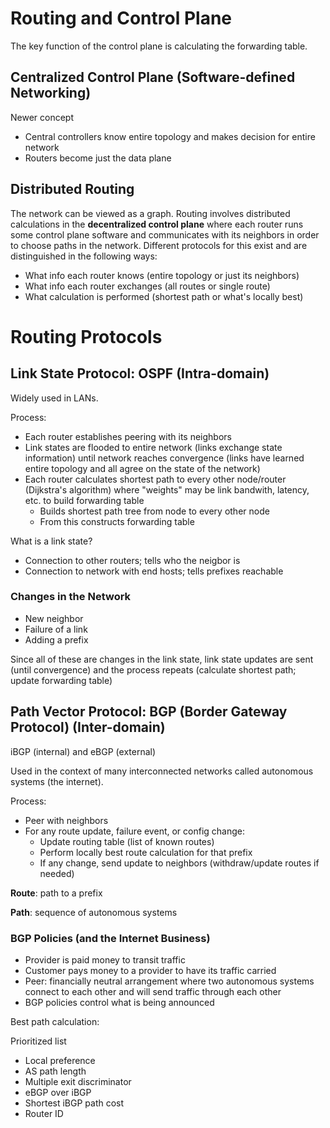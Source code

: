# Routing and Control Plane

The key function of the control plane is calculating the forwarding table.

## Centralized Control Plane (Software-defined Networking)

Newer concept

- Central controllers know entire topology and makes decision for entire network
- Routers become just the data plane


## Distributed Routing

The network can be viewed as a graph. Routing involves distributed calculations in the **decentralized control plane** where each router runs some control plane software and communicates with its neighbors in order to choose paths in the network. Different protocols for this exist and are distinguished in the following ways:

- What info each router knows (entire topology or just its neighbors)
- What info each router exchanges (all routes or single route)
- What calculation is performed (shortest path or what's locally best)

# Routing Protocols

## Link State Protocol: OSPF (Intra-domain)

Widely used in LANs. 

Process:

- Each router establishes peering with its neighbors
- Link states are flooded to entire network (links exchange state information) until network reaches convergence (links have learned entire topology and all agree on the state of the network)
- Each router calculates shortest path to every other node/router (Dijkstra's algorithm) where "weights" may be link bandwith, latency, etc. to build forwarding table
    - Builds shortest path tree from node to every other node
    - From this constructs forwarding table

What is a link state?

- Connection to other routers; tells who the neigbor is
- Connection to network with end hosts; tells prefixes reachable

### Changes in the Network

- New neighbor
- Failure of a link
- Adding a prefix

Since all of these are changes in the link state, link state updates are sent (until convergence) and the process repeats (calculate shortest path; update forwarding table)

## Path Vector Protocol: BGP (Border Gateway Protocol) (Inter-domain)

iBGP (internal) and eBGP (external)

Used in the context of many interconnected networks called autonomous systems (the internet).

Process:

- Peer with neighbors
- For any route update, failure event, or config change:
    - Update routing table (list of known routes)
    - Perform locally best route calculation for that prefix
    - If any change, send update to neighbors (withdraw/update routes if needed)

**Route**: path to a prefix

**Path**: sequence of autonomous systems

### BGP Policies (and the Internet Business)

- Provider is paid money to transit traffic
- Customer pays money to a provider to have its traffic carried
- Peer: financially neutral arrangement where two autonomous systems connect to each other and will send traffic through each other
- BGP policies control what is being announced 

Best path calculation:

Prioritized list

- Local preference
- AS path length
- Multiple exit discriminator
- eBGP over iBGP
- Shortest iBGP path cost
- Router ID